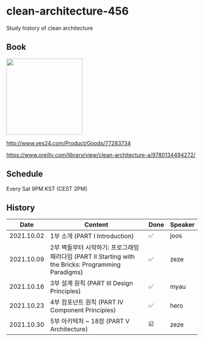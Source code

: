 # clean-architecture-456
Study history of clean architecture

## Book
<img src="http://image.yes24.com/goods/77283734/XL" width="200">

http://www.yes24.com/Product/Goods/77283734

https://www.oreilly.com/library/view/clean-architecture-a/9780134494272/

## Schedule
Every Sat 9PM KST (CEST 2PM)

## History
|Date|Content|Done|Speaker|
|----|-------|----|-------|
|2021.10.02|1부 소개 (PART I Introduction)|✅|joos|
|2021.10.09|2부 벽돌부터 시작하기: 프로그래밍 패러다임 (PART II Starting with the Bricks: Programming Paradigms)|✅|zeze|
|2021.10.16|3부 설계 원칙 (PART III Design Principles)|✅|myau|
|2021.10.23|4부 컴포넌트 원칙 (PART IV Component Principles)|✅|hero|
|2021.10.30|5부 아키텍처 ~ 18장 (PART V Architecture)|☑️|zeze|
